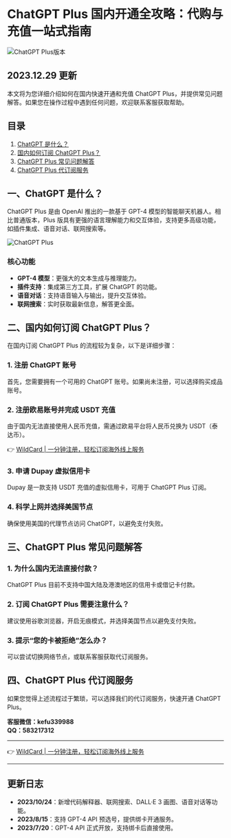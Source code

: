 # ChatGPT Plus 国内开通全攻略：代购与充值一站式指南

![ChatGPT Plus版本](https://bbtdd.com/img/06133883471792.webp)

## 2023.12.29 更新

本文将为您详细介绍如何在国内快速开通和充值 ChatGPT Plus，并提供常见问题解答。如果您在操作过程中遇到任何问题，欢迎联系客服获取帮助。

## 目录

1. [ChatGPT 是什么？](#一-chatgpt是什么)
2. [国内如何订阅 ChatGPT Plus？](#二-国内如何订阅-chatgpt-plus)
3. [ChatGPT Plus 常见问题解答](#三-chatgpt-plus-常见问题解答)
4. [ChatGPT Plus 代订阅服务](#四-chatgpt-plus-代订阅服务)

## 一、ChatGPT 是什么？

ChatGPT Plus 是由 OpenAI 推出的一款基于 GPT-4 模型的智能聊天机器人。相比普通版本，Plus 版具有更强的语言理解能力和交互体验，支持更多高级功能，如插件集成、语音对话、联网搜索等。

![ChatGPT Plus](https://bbtdd.com/img/48419298874770.webp)

### 核心功能

- **GPT-4 模型**：更强大的文本生成与推理能力。
- **插件支持**：集成第三方工具，扩展 ChatGPT 的功能。
- **语音对话**：支持语音输入与输出，提升交互体验。
- **联网搜索**：实时获取最新信息，解答更全面。

## 二、国内如何订阅 ChatGPT Plus？

在国内订阅 ChatGPT Plus 的流程较为复杂，以下是详细步骤：

### 1. 注册 ChatGPT 账号

首先，您需要拥有一个可用的 ChatGPT 账号。如果尚未注册，可以选择购买成品账号。

### 2. 注册欧易账号并完成 USDT 充值

由于国内无法直接使用人民币充值，需通过欧易平台将人民币兑换为 USDT（泰达币）。

👉 [WildCard | 一分钟注册，轻松订阅海外线上服务](https://bbtdd.com/WildCard)

### 3. 申请 Dupay 虚拟信用卡

Dupay 是一款支持 USDT 充值的虚拟信用卡，可用于 ChatGPT Plus 订阅。

### 4. 科学上网并选择美国节点

确保使用美国的代理节点访问 ChatGPT，以避免支付失败。

## 三、ChatGPT Plus 常见问题解答

### 1. 为什么国内无法直接付款？

ChatGPT Plus 目前不支持中国大陆及港澳地区的信用卡或借记卡付款。

### 2. 订阅 ChatGPT Plus 需要注意什么？

建议使用谷歌浏览器，开启无痕模式，并选择美国节点以避免支付失败。

### 3. 提示“您的卡被拒绝”怎么办？

可以尝试切换网络节点，或联系客服获取代订阅服务。

## 四、ChatGPT Plus 代订阅服务

如果您觉得上述流程过于繁琐，可以选择我们的代订阅服务，快速开通 ChatGPT Plus。

**客服微信：kefu339988**  
**QQ：583217312**

---

👉 [WildCard | 一分钟注册，轻松订阅海外线上服务](https://bbtdd.com/WildCard)

---

## 更新日志

- **2023/10/24**：新增代码解释器、联网搜索、DALL·E 3 画图、语音对话等功能。
- **2023/8/15**：支持 GPT-4 API 预选号，提供绑卡开通服务。
- **2023/7/20**：GPT-4 API 正式开放，支持绑卡后直接使用。